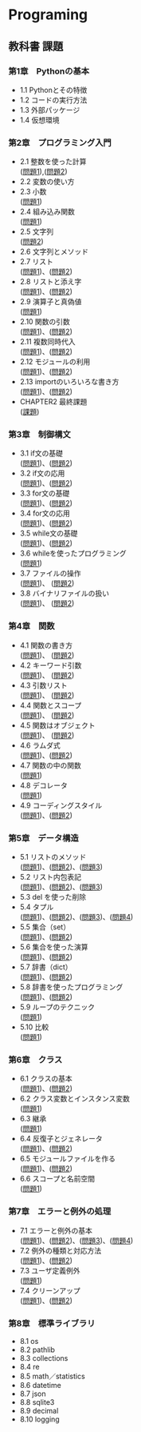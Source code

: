 # Programing
## 教科書 課題
### 第1章　Pythonの基本
- 1.1 Pythonとその特徴<br>
- 1.2 コードの実行方法<br>
- 1.3 外部パッケージ<br>
- 1.4 仮想環境<br>
### 第2章　プログラミング入門
- 2.1 整数を使った計算<br>([問題1](CHAPTER02/Q2_1_1.py)),([問題2](CHAPTER02/Q2_1_2.py))
- 2.2 変数の使い方<br>
- 2.3 小数<br>([問題1](CHAPTER02/Q2_3_1.py))
- 2.4 組み込み関数<br>([問題1](CHAPTER02/Q2_4_1.py))
- 2.5 文字列<br>([問題2](CHAPTER02/Q2_5_2.py))
- 2.6 文字列とメソッド<br>
- 2.7 リスト<br>([問題1](CHAPTER02/Q2_7_1.py))、([問題2](CHAPTER02/Q2_7_2.py))
- 2.8 リストと添え字<br>([問題1](CHAPTER02/Q2_8_1.py))、([問題2](CHAPTER02/Q2_8_2.py))
- 2.9 演算子と真偽値<br>([問題1](CHAPTER02/Q2_9_1.py))
- 2.10 関数の引数<br>([問題1](CAHAPTER02/Q2_10_1.py))、([問題2](CHAPTER02/Q2_10_2.py))
- 2.11 複数同時代入<br>([問題1](CHAPTER02/Q2_11_1.py))、([問題2](CHAPTEER02/Q2_11_2.py))
- 2.12 モジュールの利用<br>([問題1](CHAPTER02/Q2_12_1.py))、([問題2](CHAPTER02/Q2_12_2.py))
- 2.13 importのいろいろな書き方<br>([問題1](CHAPTER02/Q2_13_1.py))、([問題2](CHAPTER02/Q2_13_2.py))
- CHAPTER2 最終課題<br>([課題](CHAPTER02/Q2_final.py))
### 第3章　制御構文
- 3.1 if文の基礎<br>([問題1](CHAPTER03/Q3_1_1.py))、([問題2](CHAPTER03/Q3_1_2.py))
- 3.2 if文の応用<br>([問題1](CHAPTER03/Q3_2_1.py))、([問題2](CHAPTER03/Q3_2_2.py))
- 3.3 for文の基礎<br>([問題1](CHAPTER03/Q3_3_1.py))、([問題2](CHAPTER03/Q3_3_2.py))
- 3.4 for文の応用<br>([問題1](CHAPTER03/Q3_4_1.py))、([問題2](CHAPTER03/Q3_4_2.py))
- 3.5 while文の基礎<br>([問題1](CHAPTER03/Q3_5_1.py))、([問題2](CHAPTER03/Q3_5_2.py))
- 3.6 whileを使ったプログラミング<br>([問題1](CHAPTER03/Q3_6_1.py))
- 3.7 ファイルの操作<br>([問題1](CHAPTER03/Q3_7_1.py))、 ([問題2](CHAPTER03/Q3_8_2.py))
- 3.8 バイナリファイルの扱い<br>([問題1](CHAPTER03/Q3_8_1.py))、 ([問題2](CHAPTER03/Q3_8_2.py))
### 第4章　関数
- 4.1 関数の書き方<br>([問題1](CHAPTER04/Q4_1_1.py))、 ([問題2](CHAPTER04/Q4_1_2.py))
- 4.2 キーワード引数<br>([問題1](CHAPTER04/Q4_2_1.py))、 ([問題2](CHAPTER04/Q4_2_2.py))
- 4.3 引数リスト<br>([問題1](CHAPTER04/Q4_3_1.py))、 ([問題2](CHAPTER04/Q4_3_2.py))
- 4.4 関数とスコープ<br>([問題1](CHAPTER04/Q4_4_1.py))、 ([問題2](CHAPTER04/Q4_4_2.py))
- 4.5 関数はオブジェクト<br>([問題1](CHAPTER04/Q4_5_1.py))、 ([問題2](CHAPTER04/Q4_5_2.py))
- 4.6 ラムダ式<br>([問題1](CHAPTER04/Q4_6_1.py))、([問題2](CHAPTER04/Q4_6_2.py))
- 4.7 関数の中の関数<br>([問題1](CHAPTER04/Q4_7_1.py))
- 4.8 デコレータ<br>([問題1](CHAPTER04/Q4_8_1.py))
- 4.9 コーディングスタイル<br>([問題1](CHAPTER04/Q4_9_1.py))、([問題2](CHAPTER04/Q4_9_2.py))
### 第5章　データ構造
- 5.1 リストのメソッド<br>([問題1](CHAPTER05/Q5_1_1.py))、([問題2](CHAPTER05/Q5_1_2.py))、([問題3](CHAPTER05/Q5_1_3.py))
- 5.2 リスト内包表記<br>([問題1](CHAPTER05/Q5_2_1.py))、([問題2](CHAPTER05/Q5_2_2.py))、([問題3](CHAPTER05/Q5_2_3.py))
- 5.3 del を使った削除<br>
- 5.4 タプル<br>([問題1](CHAPTER05/Q5_4_1.py))、([問題2](CHAPTER05/Q5_4_2.py))、([問題3](CHAPTER05/Q5_4_3.py))、([問題4](CHAPTER05/Q5_4_4.py)) 
- 5.5 集合（set）<br>([問題1](CHAPTER05/Q5_5_1.py))、([問題2](CHAPTER05/Q5_5_2.py))
- 5.6 集合を使った演算<br>([問題1](CHAPTER05/Q5_6_1.py))、([問題2](CHAPTER05/Q5_6_2.py))
- 5.7 辞書（dict）<br>([問題1](CHAPTER05/Q5_7_1.py))、([問題2](CHAPTER05/Q5_7_2.py))
- 5.8 辞書を使ったプログラミング<br>([問題1](CHAPTER05/Q5_8_1.py))、([問題2](CHAPTER05/Q5_8_2.py))
- 5.9 ループのテクニック<br>([問題1](CHAPTER05/Q5_9_1.py))
- 5.10 比較<br>([問題1](CHAPTER05/Q5_10_1.py))
### 第6章　クラス
- 6.1 クラスの基本<br>([問題1](CHAPTER06/Q6_1_1.py))、([問題2](CHAPTER06/Q6_1_2.py))
- 6.2 クラス変数とインスタンス変数<br>([問題1](CHAPTER06/Q6_2_1.py))
- 6.3 継承<br>([問題1](CHAPTER06/Q6_3_1.py))
- 6.4 反復子とジェネレータ<br>([問題1](CHAPTER06/Q6_4_1.py))、([問題2](CHAPTER06/Q6_4_2.py))
- 6.5 モジュールファイルを作る<br>([問題1](CHAPTER06/Q6_5_1.py))、([問題2](CHAPTER06/Q6_5_2.py))
- 6.6 スコープと名前空間<br>([問題1](CHAPTER06/Q6_6_1.py))
### 第7章　エラーと例外の処理
- 7.1 エラーと例外の基本<br>([問題1](CHAPTER07/Q7_1_1.py))、([問題2](CHAPTER07/Q7_1_2.py))、([問題3](CHAPTER07/Q7_1_3.py))、([問題4](CHAPTER07/Q7_1_4.py))
- 7.2 例外の種類と対応方法<br>([問題1](CHAPTER07/Q7_2_1.py))、([問題2](CHAPTER07/Q7_2_2.py))
- 7.3 ユーザ定義例外<br>([問題1](CHAPTER07/Q7_2_1.py))
- 7.4 クリーンアップ<br>([問題1](CHAPTER07/Q7_2_1.py))、([問題2](CHAPTER07/Q7_2_2.py))
### 第8章　標準ライブラリ
- 8.1 os<br>
- 8.2 pathlib<br>
- 8.3 collections<br>
- 8.4 re<br>
- 8.5 math／statistics<br>
- 8.6 datetime<br>
- 8.7 json<br>
- 8.8 sqlite3<br>
- 8.9 decimal<br>
- 8.10 logging<br>

